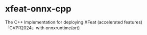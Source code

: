 # xfeat-onnx-cpp
The C++ Implementation for deploying XFeat (accelerated features)「CVPR2024」with onnxruntime(ort)
